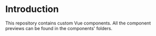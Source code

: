 # Introduction

This repository contains custom Vue components. All the component previews can be found in the components' folders.
